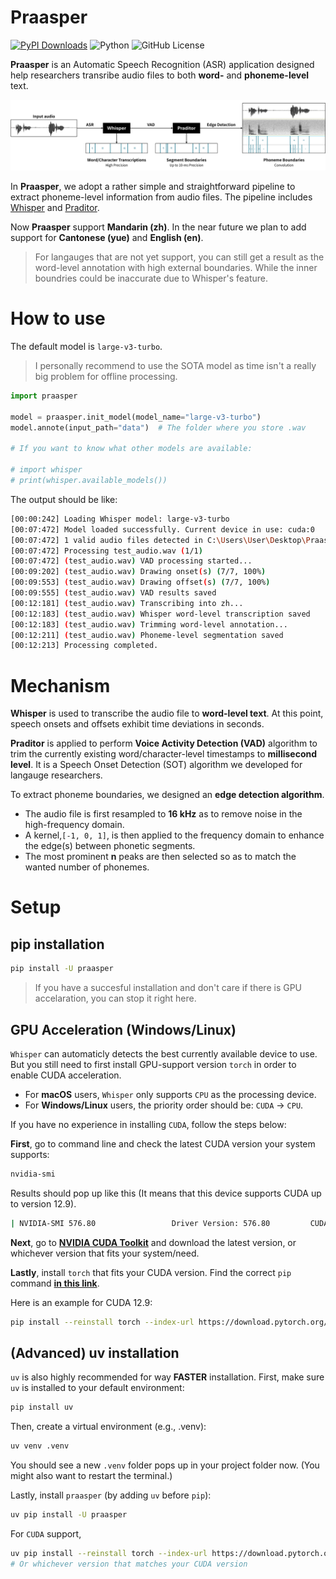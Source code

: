 # Praasper
[![PyPI Downloads](https://img.shields.io/pypi/dm/praasper.svg?label=PyPI%20downloads)](
https://pypi.org/project/praasper/)
![Python](https://img.shields.io/badge/python->=3.10-blue.svg)
![GitHub License](https://img.shields.io/github/license/Paradeluxe/Praasper)


**Praasper** is an Automatic Speech Recognition (ASR) application designed help researchers transribe audio files to both **word-** and **phoneme-level** text.

![mechanism](promote/mechanism.png)

In **Praasper**, we adopt a rather simple and straightforward pipeline to extract phoneme-level information from audio files. The pipeline includes [Whisper](https://github.com/openai/whisper) and [Praditor](https://github.com/Paradeluxe/Praditor). 


Now **Praasper** support **Mandarin (zh)**. In the near future we plan to add support for **Cantonese (yue)** and **English (en)**. 
> For langauges that are not yet support, you can still get a result as the word-level annotation with high external boundaries. While the inner boundries could be inaccurate due to Whisper's feature.



# How to use

The default model is `large-v3-turbo`.

>I personally recommend to use the SOTA model as time isn't a really big problem for offline processing.

```python
import praasper

model = praasper.init_model(model_name="large-v3-turbo")  
model.annote(input_path="data")  # The folder where you store .wav

# If you want to know what other models are available:

# import whisper
# print(whisper.available_models())
```
The output should be like:
```bash
[00:00:242] Loading Whisper model: large-v3-turbo
[00:07:472] Model loaded successfully. Current device in use: cuda:0
[00:07:472] 1 valid audio files detected in C:\Users\User\Desktop\Praasper\data
[00:07:472] Processing test_audio.wav (1/1)
[00:07:472] (test_audio.wav) VAD processing started...
[00:09:202] (test_audio.wav) Drawing onset(s) (7/7, 100%)
[00:09:553] (test_audio.wav) Drawing offset(s) (7/7, 100%)
[00:09:555] (test_audio.wav) VAD results saved
[00:12:181] (test_audio.wav) Transcribing into zh...
[00:12:183] (test_audio.wav) Whisper word-level transcription saved
[00:12:183] (test_audio.wav) Trimming word-level annotation...
[00:12:211] (test_audio.wav) Phoneme-level segmentation saved
[00:12:213] Processing completed.
```



# Mechanism

**Whisper** is used to transcribe the audio file to **word-level text**. At this point, speech onsets and offsets exhibit time deviations in seconds.

**Praditor** is applied to perform **Voice Activity Detection (VAD)** algorithm to trim the currently existing word/character-level timestamps to **millisecond level**. It is a Speech Onset Detection (SOT) algorithm we developed for langauge researchers.

To extract phoneme boundaries, we designed an **edge detection algorithm**. 
- The audio file is first resampled to **16 kHz** as to remove noise in the high-frequency domain. 
- A kernel,`[-1, 0, 1]`, is then applied to the frequency domain to enhance the edge(s) between phonetic segments.
- The most prominent **n** peaks are then selected so as to match the wanted number of phonemes.

# Setup
## pip installation

```bash
pip install -U praasper
```
> If you have a succesful installation and don't care if there is GPU accelaration, you can stop it right here.


## GPU Acceleration (Windows/Linux)
`Whisper` can automaticly detects the best currently available device to use. But you still need to first install GPU-support version `torch` in order to enable CUDA acceleration.

- For **macOS** users, `Whisper` only supports `CPU` as the processing device.
- For **Windows/Linux** users, the priority order should be: `CUDA` -> `CPU`.

If you have no experience in installing `CUDA`, follow the steps below:



**First**, go to command line and check the latest CUDA version your system supports:

```bash
nvidia-smi
```

Results should pop up like this (It means that this device supports CUDA up to version 12.9).

```bash
| NVIDIA-SMI 576.80                 Driver Version: 576.80         CUDA Version: 12.9     |
```

**Next**, go to [**NVIDIA CUDA Toolkit**](https://developer.nvidia.com/cuda-toolkit) and download the latest version, or whichever version that fits your system/need.

**Lastly**, install `torch` that fits your CUDA version. Find the correct `pip` command [**in this link**](https://pytorch.org/get-started/locally/).

Here is an example for CUDA 12.9:

```bash
pip install --reinstall torch --index-url https://download.pytorch.org/whl/cu129
```


## (Advanced) uv installation
`uv` is also highly recommended for way **FASTER** installation. First, make sure `uv` is installed to your default environment:

```bash
pip install uv
```

Then, create a virtual environment (e.g., .venv):

```bash
uv venv .venv
```

You should see a new `.venv` folder pops up in your project folder now. (You might also want to restart the terminal.)

Lastly, install `praasper` (by adding `uv` before `pip`):


```bash
uv pip install -U praasper
```
For `CUDA` support,

```bash
uv pip install --reinstall torch --index-url https://download.pytorch.org/whl/cu129
# Or whichever version that matches your CUDA version
```